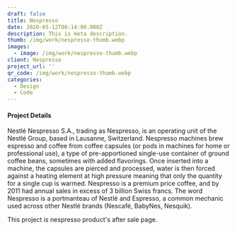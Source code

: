 ```yaml
---
draft: false
title: Nespresso
date: 2020-05-12T06:14:00.000Z
description: This is meta description.
thumb: /img/work/nespresso-thumb.webp
images:
  - image: /img/work/nespresso-thumb.webp
client: Nespresso
project_url: ''
qr_code: /img/work/nespresso-thumb.webp
categories:
  - Design
  - Code
---
```


#### Project Details

Nestlé Nespresso S.A., trading as Nespresso, is an operating unit of the Nestlé Group, based in Lausanne, Switzerland. Nespresso machines brew espresso and coffee from coffee capsules (or pods in machines for home or professional use), a type of pre-apportioned single-use container of ground coffee beans, sometimes with added flavorings. Once inserted into a machine, the capsules are pierced and processed, water is then forced against a heating element at high pressure meaning that only the quantity for a single cup is warmed. Nespresso is a premium price coffee, and by 2011 had annual sales in excess of 3 billion Swiss francs. The word Nespresso is a portmanteau of Nestlé and Espresso, a common mechanic used across other Nestlé brands (Nescafé, BabyNes, Nesquik).

This project is nespresso product's after sale page.
